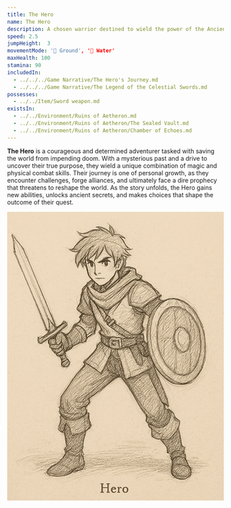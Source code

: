 ```yaml
---
title: The Hero
name: The Hero
description: A chosen warrior destined to wield the power of the Ancients and restore balance to Eldoria.
speed: 2.5
jumpHeight:  3
movementMode: '🏃 Ground', '🌊 Water'
maxHealth: 100
stamina: 90
includedIn:
  - ../../../Game Narrative/The Hero's Journey.md
  - ../../../Game Narrative/The Legend of the Celestial Swords.md
possesses:
  - ../../Item/Sword weapon.md
existsIn:
  - ../../Environment/Ruins of Aetheron.md
  - ../../Environment/Ruins of Aetheron/The Sealed Vault.md
  - ../../Environment/Ruins of Aetheron/Chamber of Echoes.md
---
```


**The Hero** is a courageous and determined adventurer tasked with saving the world from impending doom. With a mysterious past and a drive to uncover their true purpose, they wield a unique combination of magic and physical combat skills. Their journey is one of personal growth, as they encounter challenges, forge alliances, and ultimately face a dire prophecy that threatens to reshape the world. As the story unfolds, the Hero gains new abilities, unlocks ancient secrets, and makes choices that shape the outcome of their quest.

![](../../../files/hero-sketch.png)